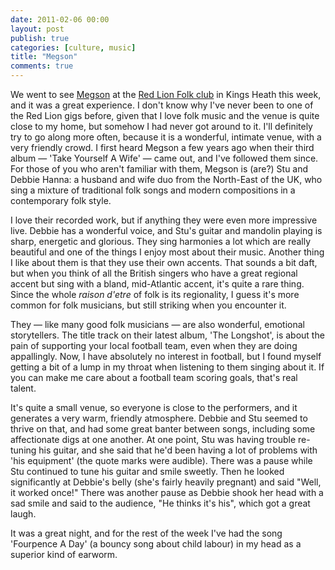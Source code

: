 ```yaml
---
date: 2011-02-06 00:00
layout: post
publish: true
categories: [culture, music]
title: "Megson"
comments: true
---
```


We went to see [Megson][] at the [Red Lion Folk club][] in Kings Heath this week, and it was a great experience. I don't know why I've never been to one of the Red Lion gigs before, given that I love folk music and the venue is quite close to my home, but somehow I had never got around to it. I'll definitely try to go along more often, because it is a wonderful, intimate venue, with a very friendly crowd. I first heard Megson a few years ago when their third album &mdash; 'Take Yourself A Wife' &mdash; came out, and I've followed them since. For those of you who aren't familiar with them, Megson is (are?) Stu and Debbie Hanna: a husband and wife duo from the North-East of the UK, who sing a mixture of traditional folk songs and modern compositions in a contemporary folk style. 

I love their recorded work, but if anything they were even more impressive live. Debbie has a wonderful voice, and Stu's guitar and mandolin playing is sharp, energetic and glorious. They sing harmonies a lot which are really beautiful and one of the things I enjoy most about their music. Another thing I like about them is that they use their own accents. That sounds a bit daft, but when you think of all the British singers who have a great regional accent but sing with a bland, mid-Atlantic accent, it's quite a rare thing. Since the whole _raison d'etre_ of folk is its regionality, I guess it's more common for folk musicians, but still striking when you encounter it.

They &mdash; like many good folk musicians &mdash; are also wonderful, emotional storytellers. The title track on their latest album, 'The Longshot', is about the pain of supporting your local football team, even when they are doing appallingly. Now, I have absolutely no interest in football, but I found myself getting a bit of a lump in my throat when listening to them singing about it. If you can make me care about a football team scoring goals, that's real talent.

It's quite a small venue, so everyone is close to the performers, and it generates a very warm, friendly atmosphere. Debbie and Stu seemed to thrive on that, and had some great banter between songs, including some affectionate digs at one another. At one point, Stu was having trouble re-tuning his guitar, and she said that he'd been having a lot of problems with 'his equipment' (the quote marks were audible). There was a pause while Stu continued to tune his guitar and smile sweetly. Then he looked significantly at Debbie's belly (she's fairly heavily pregnant) and said "Well, it worked once!" There was another pause as Debbie shook her head with a sad smile and said to the audience, "He thinks it's his", which got a great laugh.

It was a great night, and for the rest of the week I've had the song 'Fourpence A Day' (a bouncy song about child labour) in my head as a superior kind of earworm.

[Megson]: http://www.megsonmusic.co.uk/
[Red Lion Folk Club]: http://www.redlionfolkclub.com/
